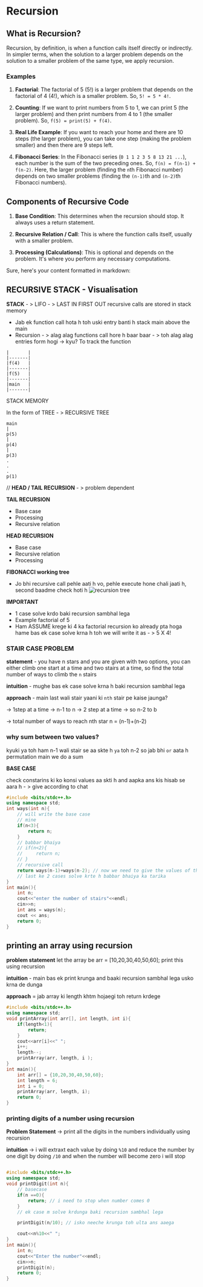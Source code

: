 # Recursion

## What is Recursion?

Recursion, by definition, is when a function calls itself directly or indirectly. In simpler terms, when the solution to a larger problem depends on the solution to a smaller problem of the same type, we apply recursion.

### Examples

1. **Factorial**: The factorial of 5 (5!) is a larger problem that depends on the factorial of 4 (4!), which is a smaller problem. So, `5! = 5 * 4!`.

2. **Counting**: If we want to print numbers from 5 to 1, we can print 5 (the larger problem) and then print numbers from 4 to 1 (the smaller problem). So, `f(5) = print(5) + f(4)`.

3. **Real Life Example**: If you want to reach your home and there are 10 steps (the larger problem), you can take one step (making the problem smaller) and then there are 9 steps left.

4. **Fibonacci Series**: In the Fibonacci series (`0 1 1 2 3 5 8 13 21 ...`), each number is the sum of the two preceding ones. So, `f(n) = f(n-1) + f(n-2)`. Here, the larger problem (finding the `n`th Fibonacci number) depends on two smaller problems (finding the `(n-1)`th and `(n-2)`th Fibonacci numbers).

## Components of Recursive Code

1. **Base Condition**: This determines when the recursion should stop. It always uses a return statement.

2. **Recursive Relation / Call**: This is where the function calls itself, usually with a smaller problem.

3. **Processing (Calculations)**: This is optional and depends on the problem. It's where you perform any necessary computations.

Sure, here's your content formatted in markdown:

## RECURSIVE STACK - Visualisation

**STACK** - > LIFO - > LAST IN FIRST OUT
recursive calls are stored in stack memory

- Jab ek function call hota h toh uski entry banti h stack main above the main
- Recursion - > alag alag functions call hore h baar baar - > toh alag alag entries form hogi -> kyu? To track the function

```
|       |       
|-------|
|f(4)   |
|-------|
|f(5)   |   
|-------|
|main   |  
|-------|
```

STACK MEMORY

In the form of TREE - > RECURSIVE TREE

```
main
|
p(5)
|
p(4)
|
p(3)
.
.
.
p(1)
```

// **HEAD / TAIL RECURSION** - > problem dependent

**TAIL RECURSION**
- Base case
- Processing
- Recursive relation

**HEAD RECURSION**
- Base case
- Recursive relation
- Processing

**FIBONACCI working tree**
- Jo bhi recursive call pehle aati h vo, pehle execute hone chali jaati h, second baadme check hoti h
![recursion tree](/Recursion/Self%20Notes/image.png)

**IMPORTANT** 
- 1 case solve krdo baki recursion sambhal lega
- Example factorial of 5
- Ham ASSUME krege ki 4 ka factorial recursion ko already pta hoga hame bas ek case solve krna h toh we will write it as - > 5 X 4!



### STAIR CASE PROBLEM
__statement__ - you have n stars and you are given with two options, you can either climb one start at a time and two stairs at a time, so find the total number of ways to climb the `n` stairs

__intuition__ - mughe bas ek case solve krna h baki recursion sambhal lega

__approach__ - main last wali stair yaani ki `nth` stair pe kaise jaunga?

-> 1step at a time -> n-1 to n
-> 2 step at a time -> so n-2 to b

-> total number of ways to reach nth star  n = (n-1)+(n-2)

### why sum between two values?
kyuki ya toh ham n-1 wali stair se aa skte h `ya` toh n-2 so jab bhi `or` aata h permutation main we do a sum

__BASE CASE__


check constarins ki ko konsi values aa skti h and aapka ans kis hisab se aara h - > give according to chat


```cpp
#include <bits/stdc++.h>
using namespace std;
int ways(int n){
    // will write the base case 
    // mine
    if(n<3){
        return n;
    }
    // babbar bhaiya
    // if(n<2){
    //     return n;
    // }
    // recursive call
    return ways(n-1)+ways(n-2); // now we need to give the values of these basecases, final pe kese pohoche hoge in values se -> this was my intuition
    // last ke 2 cases solve krte h babbar bhaiya ka tarika
}
int main(){
    int n;
    cout<<"enter the number of stairs"<<endl;
    cin>>n;
    int ans = ways(n);
    cout << ans;
    return 0;
}
```

## printing an array using recursion 
__problem statement__ let the array be arr = [10,20,30,40,50,60];
print this using recursion

__intuition__ - main bas ek print krunga and baaki recursion sambhal lega usko krna de dunga

__approach__ = jab array ki length khtm hojaegi toh return krdege

```cpp
#include <bits/stdc++.h>
using namespace std;
void printArray(int arr[], int length, int i){
    if(length<1){
        return;
    }
    cout<<arr[i]<<" ";
    i++;
    length--;
    printArray(arr, length, i );
}
int main(){
    int arr[] = {10,20,30,40,50,60};
    int length = 6;
    int i = 0;
    printArray(arr, length, i);
    return 0;
}
```

### printing digits of a number using recursion
__Problem Statement__ -> print all the digits in the numbers individually using recursion

__intuition__ -> i will extraxt each value by doing `%10` and reduce the number by one digit by doing `/10` and when the number will become zero i will stop


```cpp

#include <bits/stdc++.h>
using namespace std;
void printDigit(int n){
    // basecase
    if(n ==0){
        return; // i need to stop when number comes 0
    }
    // ek case m solve krdunga baki recursion sambhal lega

    printDigit(n/10); // isko neeche krunga toh ulta ans aaega

    cout<<n%10<<" ";
}
int main(){
    int n;
    cout<<"Enter the number"<<endl;
    cin>>n;
    printDigit(n);
    return 0;
}
```